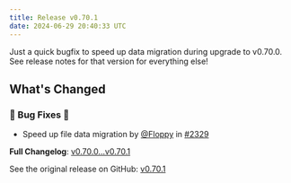 ```yaml
---
title: Release v0.70.1
date: 2024-06-29 20:40:33 UTC
---
```

Just a quick bugfix to speed up data migration during upgrade to v0.70.0. See release notes for that version for everything else!

<!-- Release notes generated using configuration in .github/release.yml at main -->

## What's Changed
### 🐛 Bug Fixes 🐛
* Speed up file data migration by [@Floppy](https://github.com/Floppy) in [#2329](https://github.com/manyfold3d/manyfold/pull/2329)


**Full Changelog**: [v0.70.0...v0.70.1](https://github.com/manyfold3d/manyfold/compare/v0.70.0...v0.70.1)

See the original release on GitHub: [v0.70.1](https://github.com/manyfold3d/manyfold/releases/tag/v0.70.1)
